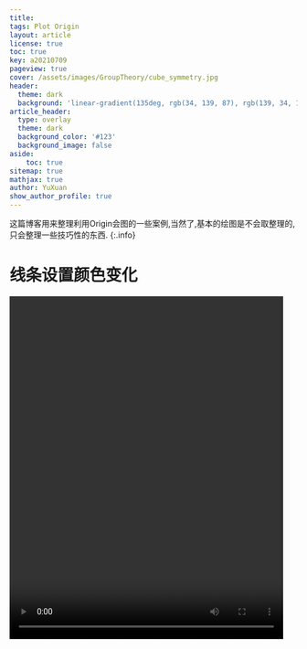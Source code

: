 ```yaml
---
title: 
tags: Plot Origin 
layout: article
license: true
toc: true
key: a20210709
pageview: true
cover: /assets/images/GroupTheory/cube_symmetry.jpg
header:
  theme: dark
  background: 'linear-gradient(135deg, rgb(34, 139, 87), rgb(139, 34, 139))'
article_header:
  type: overlay
  theme: dark
  background_color: '#123'
  background_image: false
aside:
    toc: true
sitemap: true
mathjax: true
author: YuXuan
show_author_profile: true
---
```

这篇博客用来整理利用Origin会图的一些案例,当然了,基本的绘图是不会取整理的,只会整理一些技巧性的东西.
{:.info}
<!--more-->
# 线条设置颜色变化

<video id="video" controls="" width="95%" height="600" preload="auto" >
    <source id="mp4" src="/assets/video/line-color.mp4" type="video/mp4">
</video>


